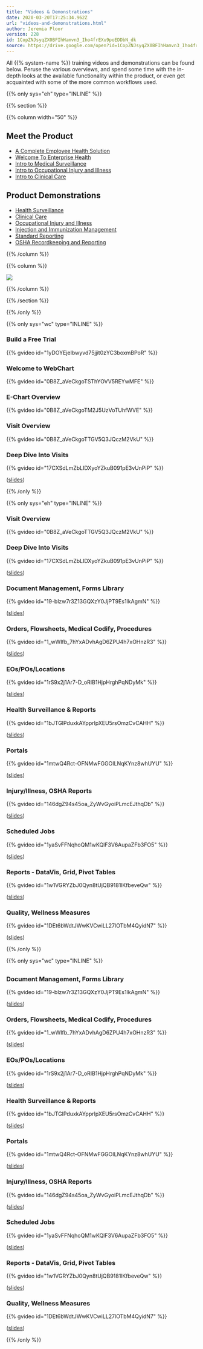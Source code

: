 ```yaml
---
title: "Videos & Demonstrations"
date: 2020-03-20T17:25:34.962Z
url: "videos-and-demonstrations.html"
author: Jeremia Ploor
version: 228
id: 1CopZNJsyqZX0BFIhHamvn3_Iho4frEXu9poEDDbN_dk
source: https://drive.google.com/open?id=1CopZNJsyqZX0BFIhHamvn3_Iho4frEXu9poEDDbN_dk
---
```

All {{% system-name %}} training videos and demonstrations can be found below. Peruse the various overviews, and spend some time with the in-depth looks at the available functionality within the product, or even get acquainted with some of the more common workflows used. 



{{% only sys="eh" type="INLINE" %}}



{{% section %}}

{{% column width="50" %}}

## Meet the Product

* [A Complete Employee Health Solution](https://blog.enterprisehealth.com/videos/a-complete-employee-health-solution)
* [Welcome To Enterprise Health](https://blog.enterprisehealth.com/videos/welcome-to-enterprise-health)
* [Intro to Medical Surveillance](https://blog.enterprisehealth.com/videos/medical-surveillance-intro)
* [Intro to Occupational Injury and Illness](https://blog.enterprisehealth.com/videos/occupational-injury-and-illness-intro)
* [Intro to Clinical Care](https://blog.enterprisehealth.com/videos/clinical-care-intro)

## Product Demonstrations

* [Health Surveillance](https://blog.enterprisehealth.com/videos/health-surveillance-demo-video)
* [Clinical Care](https://blog.enterprisehealth.com/videos/clinical-care-demo-video)
* [Occupational Injury and Illness](https://blog.enterprisehealth.com/videos/occupational-injury-and-illness-demo-video)
* [Injection and Immunization Management](https://blog.enterprisehealth.com/videos/injection-and-immunization-management-demo-video)
* [Standard Reporting](https://blog.enterprisehealth.com/videos/standard-reporting-demo-video)
* [OSHA Recordkeeping and Reporting](https://blog.enterprisehealth.com/videos/osha-recordkeeping-and-reporting-demo-video)



{{% /column %}}


{{% column %}}

![](external_files/8dd8757c10ec5c3ec103a2af1af2f9e3.png)

{{% /column %}}


{{% /section %}}



{{% /only %}}


{{% only sys="wc" type="INLINE" %}}

### Build a Free Trial

{{% gvideo  id="1yDOYEjeIbwyvd75jjit0zYC3boxmBPoR" %}}





### Welcome to WebChart

{{% gvideo  id="0B8Z_aVeCkgoTSThYOVV5REYwMFE" %}}



### E-Chart Overview

{{% gvideo  id="0B8Z_aVeCkgoTM2J5UzVoTUhfWVE" %}}



### Visit Overview

{{% gvideo  id="0B8Z_aVeCkgoTTGV5Q3JQczM2VkU" %}}



### Deep Dive Into Visits

{{% gvideo  id="17CXSdLmZbLIDXyoYZkuB091pE3vUnPiP" %}}



([slides](https://docs.google.com/presentation/d/1AAqXWj4si51HevUucTxH0eNYglVqvYUgfcfNWDXWn-Y/edit#slide=id.g3c685e27e0_5_0))



{{% /only %}}


{{% only sys="eh" type="INLINE" %}}

### Visit Overview

{{% gvideo  id="0B8Z_aVeCkgoTTGV5Q3JQczM2VkU" %}}

### Deep Dive Into Visits

{{% gvideo  id="17CXSdLmZbLIDXyoYZkuB091pE3vUnPiP" %}}



([slides](https://docs.google.com/presentation/d/1AAqXWj4si51HevUucTxH0eNYglVqvYUgfcfNWDXWn-Y/edit#slide=id.g3c685e27e0_5_0))

### Document Management, Forms Library

{{% gvideo  id="19-blzw7r3Z13GQXzY0JjPT9Es1IkAgmN" %}}



([slides](https://docs.google.com/presentation/d/1dAOCBPnnkg_lumJvL_V7X6VZX6vgoY1yDz1H7A9Kkdo/edit#slide=id.g3c685e27e0_5_0))

### Orders, Flowsheets, Medical Codify, Procedures

{{% gvideo  id="1_wWIfb_7hYxADvhAgD6ZPU4h7xOHnzR3" %}}



([slides](https://docs.google.com/presentation/d/1NGV8znwH223imA1KEXEG6Rdigq7wCf7LQD5t0hK9Jvw/edit#slide=id.g3ca42e5984_0_0))

### EOs/POs/Locations

{{% gvideo  id="1rS9x2j1Ar7-D_oRIB1HjpHrghPqNDyMk" %}}



([slides](https://docs.google.com/presentation/d/1cLMHNITcTcCHdLQSe2SYMFViCox4MRyK7DFs3Xld_BU/edit#slide=id.g3c685e27e0_5_0))

### Health Surveillance & Reports

{{% gvideo  id="1bJTGlPduxkAYpprlpXEU5rsOmzCvCAHH" %}}

([slides](https://docs.google.com/presentation/d/1pjFyJZBVE8s5daiDdyOa_a9xnJzjv2j-D0JRcEwc9WA/edit#slide=id.g3c685e27e0_5_0))

### Portals

{{% gvideo  id="1mtwQ4Rct-OFNMwFGGOILNqKYnz8whUYU" %}}



([slides](https://docs.google.com/presentation/d/1mqKvqtF6Q30NEPkMJ4hgyYwfMldGN-gnGPiG5rgmcsw/edit#slide=id.g3ca42e5984_0_0))

### Injury/Illness, OSHA Reports

{{% gvideo  id="146dgZ94s45oa_ZyWvGyoiPLmcEJthqDb" %}}



([slides](https://docs.google.com/presentation/d/1pFNtLPPC2jcN_i_BoF7fnsvkgva0fsTSQy-8TBT7K2k/edit#slide=id.g3ca42e5a12_0_73))

### Scheduled Jobs

{{% gvideo  id="1yaSvFFNqhoQM1wKQlF3V6AupaZFb3FO5" %}}



([slides](https://docs.google.com/presentation/d/1xqmATcFbAQqtcsVoe47wlPIfREF4l1xbSOMRlLUUaW4/edit#slide=id.g3c685e27e0_5_0))

### Reports - DataVis, Grid, Pivot Tables

{{% gvideo  id="1w1VGRYZbJ0Qyn8tUjQB9181lKfbeveQw" %}}



([slides](https://docs.google.com/presentation/d/1bresUSlKdJjL7xs_JQHA2oXFZfSnjg84YC12_qiGS7E/edit#slide=id.g3ca42e5a90_0_72))

### Quality, Wellness Measures

{{% gvideo  id="1DEt6bWdtJWwKVCwiLL27lOTbM4QyidN7" %}}



([slides](https://docs.google.com/presentation/d/1q-tVnxvDLX6e3bhC7wTZo-LvdLFQp1twvzDv7lcYLdY/edit#slide=id.g3ca42e5984_0_0))

{{% /only %}}


{{% only sys="wc" type="INLINE" %}}

## 

### Document Management, Forms Library

{{% gvideo  id="19-blzw7r3Z13GQXzY0JjPT9Es1IkAgmN" %}}



([slides](https://docs.google.com/presentation/d/1dAOCBPnnkg_lumJvL_V7X6VZX6vgoY1yDz1H7A9Kkdo/edit#slide=id.g3c685e27e0_5_0))

### Orders, Flowsheets, Medical Codify, Procedures

{{% gvideo  id="1_wWIfb_7hYxADvhAgD6ZPU4h7xOHnzR3" %}}



([slides](https://docs.google.com/presentation/d/1NGV8znwH223imA1KEXEG6Rdigq7wCf7LQD5t0hK9Jvw/edit#slide=id.g3ca42e5984_0_0))

### EOs/POs/Locations

{{% gvideo  id="1rS9x2j1Ar7-D_oRIB1HjpHrghPqNDyMk" %}}



([slides](https://docs.google.com/presentation/d/1cLMHNITcTcCHdLQSe2SYMFViCox4MRyK7DFs3Xld_BU/edit#slide=id.g3c685e27e0_5_0))

### Health Surveillance & Reports

{{% gvideo  id="1bJTGlPduxkAYpprlpXEU5rsOmzCvCAHH" %}}



([slides](https://docs.google.com/presentation/d/1pjFyJZBVE8s5daiDdyOa_a9xnJzjv2j-D0JRcEwc9WA/edit#slide=id.g3c685e27e0_5_0))

### Portals

{{% gvideo  id="1mtwQ4Rct-OFNMwFGGOILNqKYnz8whUYU" %}}

([slides](https://docs.google.com/presentation/d/1mqKvqtF6Q30NEPkMJ4hgyYwfMldGN-gnGPiG5rgmcsw/edit#slide=id.g3ca42e5984_0_0))

### Injury/Illness, OSHA Reports

{{% gvideo  id="146dgZ94s45oa_ZyWvGyoiPLmcEJthqDb" %}}

([slides](https://docs.google.com/presentation/d/1pFNtLPPC2jcN_i_BoF7fnsvkgva0fsTSQy-8TBT7K2k/edit#slide=id.g3ca42e5a12_0_73))

### Scheduled Jobs

{{% gvideo  id="1yaSvFFNqhoQM1wKQlF3V6AupaZFb3FO5" %}}

([slides](https://docs.google.com/presentation/d/1xqmATcFbAQqtcsVoe47wlPIfREF4l1xbSOMRlLUUaW4/edit#slide=id.g3c685e27e0_5_0))

### Reports - DataVis, Grid, Pivot Tables

{{% gvideo  id="1w1VGRYZbJ0Qyn8tUjQB9181lKfbeveQw" %}}

([slides](https://docs.google.com/presentation/d/1bresUSlKdJjL7xs_JQHA2oXFZfSnjg84YC12_qiGS7E/edit#slide=id.g3ca42e5a90_0_72))

### Quality, Wellness Measures

{{% gvideo  id="1DEt6bWdtJWwKVCwiLL27lOTbM4QyidN7" %}}

([slides](https://docs.google.com/presentation/d/1q-tVnxvDLX6e3bhC7wTZo-LvdLFQp1twvzDv7lcYLdY/edit#slide=id.g3ca42e5984_0_0))

{{% /only %}}


